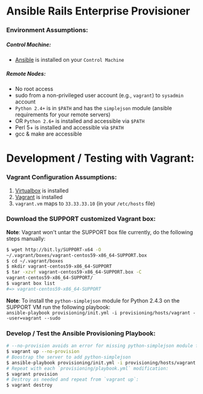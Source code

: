 # Ansible Rails Enterprise Provisioner

### Environment Assumptions:

##### Control Machine:

* [Ansible](http://www.ansibleworks.com/docs/intro_installation.html) is installed on your `Control Machine`

##### Remote Nodes:

* No root access
* sudo from a non-privileged user account (e.g., `vagrant`) to `sysadmin` account
* `Python 2.4+` is in `$PATH` and has the `simplejson` module (ansible requirements for your remote servers)
* OR `Python 2.6+` is installed and accessible via `$PATH`
* Perl 5+ is installed and accessible via `$PATH`
* gcc & make are accessible

# Development / Testing with Vagrant:

### Vagrant Configuration Assumptions:

1. [Virtualbox](https://www.virtualbox.org/wiki/Downloads) is installed
2. [Vagrant](http://vagrantup.com/) is installed
3. `vagrant.vm` maps to `33.33.33.10` (in your `/etc/hosts` file)

### Download the SUPPORT customized Vagrant box:

**Note**: Vagrant won't untar the SUPPORT box file currently, do the following steps manually:

```bash
$ wget http://bit.ly/SUPPORT-x64 -O
~/.vagrant/boxes/vagrant-centos59-x86_64-SUPPORT.box
$ cd ~/.vagrant/boxes
$ mkdir vagrant-centos59-x86_64-SUPPORT
$ tar -xzvf vagrant-centos59-x86_64-SUPPORT.box -C
vagrant-centos59-x86_64-SUPPORT/
$ vagrant box list
#=> vagrant-centos59-x86_64-SUPPORT
```

**Note**: To install the `python-simplejson` module for Python 2.4.3 on the SUPPORT VM run the following playbook:  
`ansible-playbook provisioning/init.yml -i provisioning/hosts/vagrant --user=vagrant --sudo`

### Develop / Test the Ansible Provisioning Playbook:

```bash
# --no-provision avoids an error for missing python-simplejson module for ansible
$ vagrant up --no-provision
# Boostrap the server to add python-simplejson
$ ansible-playbook provisioning/init.yml -i provisioning/hosts/vagrant --user=vagrant --sudo
# Repeat with each `provisioning/playbook.yml` modification:
$ vagrant provision
# Destroy as needed and repeat from `vagrant up`:
$ vagrant destroy
```
